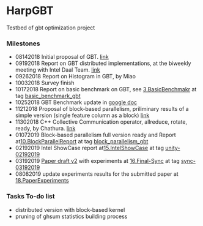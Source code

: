 HarpGBT
========
Testbed of gbt optimization project

### Milestones

+ 08142018    Initial proposal of GBT. [link](https://github.iu.edu/pengb/gbt-test/tree/master/doc/init)
+ 09192018    Report on GBT distributed implementations, at the biweekly meeting with Intel Daal Team. [link](https://github.iu.edu/pengb/gbt-test/tree/master/doc/meeting/0919-DistributedGBT-II)
+ 09262018    Report on Histogram in GBT, by Miao
+ 10032018    Survey finish
+ 10172018    Report on basic benchmark on GBT, see [3.BasicBenchmakr](run/3.BasicBenchmark) at tag [basic_benchmark_gbt](https://github.iu.edu/pengb/gbt-test/tree/basic_benchmark_gbt)
+ 10252018    GBT Benchmark update in [google doc](https://docs.google.com/presentation/d/1HS5T9d1aqjoNVTJ1E_2UtntWQNqrvHXi3Vof7c-_eK0/edit?usp=sharing)
+ 11212018    Proposal of block-based parallelism, priliminary results of a simple version (single feature column as a block) [link](https://github.iu.edu/pengb/gbt-test/tree/master/doc/meeting/1121-GBTReport)
+ 11302018    C++ Collective Communication operator, allreduce, rotate, ready, by Chathura. [link](https://github.com/DSC-SPIDAL/harpc)
+ 01072019    Block-based parallelism full version ready and Report at[10.BlockParallelReport](run/10.BlockParallelReport) at tag [block_parallelism_gbt](https://github.iu.edu/pengb/gbt-test/tree/block_parallelism_gbt)
+ 02192019    Intel ShowCase report at[15.IntelShowCase](run/15.IntelShowCase) at tag [unity-02192019](https://github.iu.edu/pengb/gbt-test/tree/unity-02192019)
+ 03192019    [Paper draft v2](doc/paper/draft-v2) with experiments at [16.Final-Sync](run/16.Final-Sync) at tag [sync-03192019](https://github.iu.edu/pengb/gbt-test/tree/sync-03192019)
+ 08082019    update experiments results for the submitted paper at [18.PaperExperiments](run/16.PaperExperiments)

### Tasks To-do list

+ distributed version with block-based kernel
+ pruning of ghsum statistics building process

